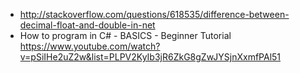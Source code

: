 - http://stackoverflow.com/questions/618535/difference-between-decimal-float-and-double-in-net
-  How to program in C# - BASICS - Beginner Tutorial https://www.youtube.com/watch?v=pSiIHe2uZ2w&list=PLPV2KyIb3jR6ZkG8gZwJYSjnXxmfPAl51
